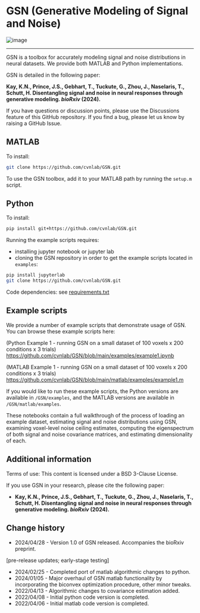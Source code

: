 # GSN (Generative Modeling of Signal and Noise)

![image](https://github.com/cvnlab/GSN/assets/35503086/eb433f19-a957-47e5-88c1-652779ef6d78)

-------------------------------------------------------------------------------------------

GSN is a toolbox for accurately modeling signal and noise distributions in neural datasets. We provide both MATLAB and Python implementations. 

GSN is detailed in the following paper:

**Kay, K.N., Prince, J.S., Gebhart, T., Tuckute, G., Zhou, J., Naselaris, T., Schutt, H. Disentangling signal and noise in neural responses through generative modeling. *bioRxiv* (2024).**

If you have questions or discussion points, please use the Discussions
feature of this GitHub repository. If you find a bug, 
please let us know by raising a GitHub Issue.

## MATLAB

To install: 

```bash
git clone https://github.com/cvnlab/GSN.git
```

To use the GSN toolbox, add it to your MATLAB path by running the `setup.m` script.

## Python

To install: 

```bash
pip install git+https://github.com/cvnlab/GSN.git
```

Running the example scripts requires:

- installing jupyter notebook or jupyter lab
- cloning the GSN repository in order to get the example scripts located in `examples`:

```bash
pip install jupyterlab
git clone https://github.com/cvnlab/GSN.git
```

Code dependencies: see [requirements.txt](./requirements.txt)

## Example scripts

We provide a number of example scripts that demonstrate usage of GSN. You can browse these example scripts here:

(Python Example 1 - running GSN on a small dataset of 100 voxels x 200 conditions x 3 trials) 
https://github.com/cvnlab/GSN/blob/main/examples/example1.ipynb

(MATLAB Example 1 - running GSN on a small dataset of 100 voxels x 200 conditions x 3 trials) 
https://github.com/cvnlab/GSN/blob/main/matlab/examples/example1.m

If you would like to run these example scripts, the Python versions are available in `/GSN/examples`, and the MATLAB versions are available in `/GSN/matlab/examples`.

These notebooks contain a full walkthrough of the process of loading an example dataset, estimating signal and noise distributions using GSN, examining voxel-level noise ceiling estimates, computing the eigenspectrum of both signal and noise covariance matrices, and estimating dimensionality of each. 

## Additional information

Terms of use: This content is licensed under a BSD 3-Clause License.

If you use GSN in your research, please cite the following paper:

* **Kay, K.N., Prince, J.S., Gebhart, T., Tuckute, G., Zhou, J., Naselaris, T., Schutt, H. Disentangling signal and noise in neural responses through generative modeling. *bioRxiv* (2024).**

## Change history

* 2024/04/28 - Version 1.0 of GSN released. Accompanies the bioRxiv preprint.

[pre-release updates; early-stage testing]
* 2024/02/25 - Completed port of matlab algorithmic changes to python. 
* 2024/01/05 - Major overhaul of GSN matlab functionality by incorporating the biconvex optimization procedure, other minor tweaks.
* 2022/04/13 - Algorithmic changes to covariance estimation added.
* 2022/04/08 - Initial python code version is completed. 
* 2022/04/06 - Initial matlab code version is completed. 

